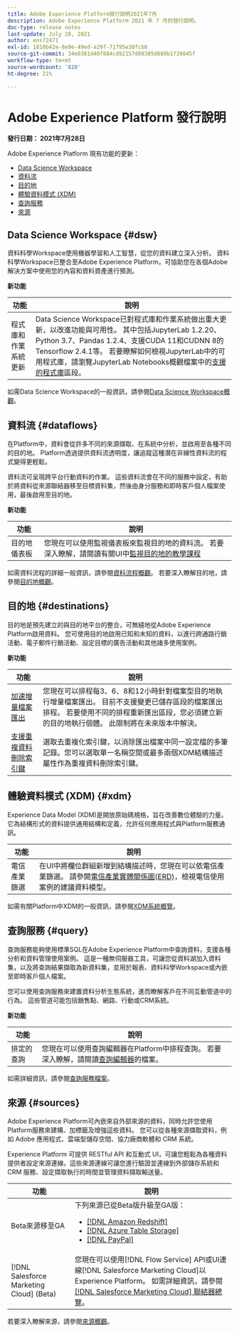 ```yaml
---
title: Adobe Experience Platform發行說明2021年7月
description: Adobe Experience Platform 2021 年 7 月的發行說明。
doc-type: release notes
last-update: July 28, 2021
author: ens72471
exl-id: 1810b42e-8e9e-49ed-a29f-71795e30fcb8
source-git-commit: 34e0381d40f884cd92157d08385d889b1739845f
workflow-type: tm+mt
source-wordcount: '820'
ht-degree: 21%

---
```


# Adobe Experience Platform 發行說明

**發行日期： 2021年7月28日**

Adobe Experience Platform 現有功能的更新：

- [Data Science Workspace](#dsw)
- [資料流](#destinations)
- [目的地](#destinations)
- [體驗資料模式 (XDM)](#xdm)
- [查詢服務](#query)
- [來源](#sources)

## Data Science Workspace {#dsw}

資料科學Workspace使用機器學習和人工智慧，從您的資料建立深入分析。 資料科學Workspace已整合至Adobe Experience Platform，可協助您在各個Adobe解決方案中使用您的內容和資料資產進行預測。

**新功能**

| 功能 | 說明 |
| --- | --- |
| 程式庫和作業系統更新 | Data Science Workspace已對程式庫和作業系統做出重大更新，以改進功能與可用性。 其中包括JupyterLab 1.2.20、Python 3.7、Pandas 1.2.4、支援CUDA 11和CUDNN 8的Tensorflow 2.4.1等。 若要瞭解如何檢視JupyterLab中的可用程式庫，請瀏覽JupyterLab Notebooks概觀檔案中的[支援的程式庫](../../data-science-workspace/jupyterlab/overview.md#supported-libraries)區段。 |

如需Data Science Workspace的一般資訊，請參閱[Data Science Workspace概觀](../../data-science-workspace/home.md)。

## 資料流 {#dataflows}

在Platform中，資料會從許多不同的來源擷取、在系統中分析，並啟用至各種不同的目的地。 Platform透過提供資料流透明度，讓追蹤這種潛在非線性資料流的程式變得更輕鬆。

資料流可呈現跨平台行動資料的作業。 這些資料流會在不同的服務中設定，有助於將資料從來源聯結器移至目標資料集，然後由身分服務和即時客戶個人檔案使用，最後啟用至目的地。

**新功能**

| 功能 | 說明 |
| ------- | ----------- |
| 目的地儀表板 | 您現在可以使用監視儀表板來監視目的地的資料流。 若要深入瞭解，請閱讀有關UI中[監視目的地的教學課程](../../dataflows/ui/monitor-destinations.md#monitoring-destinations-dashboard) |

如需資料流程的詳細一般資訊，請參閱[資料流程概觀](../../dataflows/home.md)。 若要深入瞭解目的地，請參閱[目的地概觀](../../destinations/home.md)。

## 目的地 {#destinations}

目的地是預先建立的與目的地平台的整合，可無縫地從Adobe Experience Platform啟用資料。 您可使用目的地啟用已知和未知的資料，以進行跨通路行銷活動、電子郵件行銷活動、設定目標的廣告活動和其他諸多使用案例。

**新功能**

| 功能 | 說明 |
| --- | --- |
| [加速增量檔案匯出](../../destinations/ui/activate-batch-profile-destinations.md#export-incremental-files) | 您現在可以排程每3、6、8和12小時針對檔案型目的地執行增量檔案匯出。 目前不支援變更已儲存區段的檔案匯出排程。 若要使用不同的排程重新匯出區段，您必須建立新的目的地執行個體。 此限制將在未來版本中解決。 |
| [支援重複資料刪除索引鍵](../../destinations/ui/activate-batch-profile-destinations.md#deduplication-keys) | 選取去重複化索引鍵，以消除匯出檔案中同一設定檔的多筆記錄。您可以選取單一名稱空間或最多兩個XDM結構描述屬性作為重複資料刪除索引鍵。 |

## 體驗資料模式 (XDM) {#xdm}

Experience Data Model (XDM)是開放原始碼規格，旨在改善數位體驗的力量。 它為結構形式的資料提供通用結構和定義，允許任何應用程式與Platform服務通訊。

| 功能 | 說明 |
| --- | --- |
| 電信產業篩選 | 在UI中將欄位群組新增到結構描述時，您現在可以依電信產業篩選。 請參閱[電信產業實體關係圖(ERD)](../../xdm/schema/industries/telecom.md)，檢視電信使用案例的建議資料模型。 |

如需有關Platform中XDM的一般資訊，請參閱[XDM系統概覽](../../xdm/home.md)。

## 查詢服務 {#query}

查詢服務能夠使用標準SQL在Adobe Experience Platform中查詢資料，支援各種分析和資料管理使用案例。 這是一種無伺服器工具，可讓您從資料湖加入資料集，以及將查詢結果擷取為新資料集，並用於報表、資料科學Workspace或內嵌至即時客戶個人檔案。

您可以使用查詢服務來建置資料分析生態系統，進而瞭解客戶在不同互動管道中的行為。 這些管道可能包括銷售點、網路、行動或CRM系統。

**新功能**

| 功能 | 說明 |
| ------- | ----------- |
| 排定的查詢 | 您現在可以使用查詢編輯器在Platform中排程查詢。 若要深入瞭解，請閱讀[查詢編輯器](../../query-service/ui/user-guide.md#scheduled-queries)的檔案。 |

如需詳細資訊，請參閱[查詢服務檔案](../../query-service/home.md)。

## 來源 {#sources}

Adobe Experience Platform可內嵌來自外部來源的資料，同時允許您使用Platform服務來建構、加標籤及增強這些資料。 您可以從各種來源擷取資料，例如 Adob&#x200B;&#x200B;e 應用程式、雲端型儲存空間、協力廠商軟體和 CRM 系統。

Experience Platform 可提供 RESTful API 和互動式 UI，可讓您輕鬆為各種資料提供者設定來源連線。這些來源連線可讓您進行驗證並連線到外部儲存系統和 CRM 服務、設定擷取執行的時間並管理資料擷取輸送量。

| 功能 | 說明 |
| ------- | ----------- |
| Beta來源移至GA | 下列來源已從Beta版升級至GA版： <ul><li>[[!DNL Amazon Redshift]](../../sources/connectors/databases/redshift.md)</li><li>[[!DNL Azure Table Storage]](../../sources/connectors/databases/ats.md)</li><li>[[!DNL PayPal]](../../sources/connectors/payments/paypal.md)</li></ul> |
| [!DNL Salesforce Marketing Cloud] (Beta) | 您現在可以使用[!DNL Flow Service] API或UI連線[!DNL Salesforce Marketing Cloud]以Experience Platform。 如需詳細資訊，請參閱[[!DNL Salesforce Marketing Cloud] 聯結器總覽](../../sources/connectors/marketing-automation/salesforce-marketing-cloud.md)。 |

若要深入瞭解來源，請參閱[來源概觀](../../sources/home.md)。
